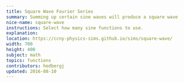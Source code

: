 ```yaml
---
title: Square Wave Fourier Series
summary: Summing up certain sine waves will produce a square wave
nice-name: square-wave
instructions: Select how many sine functions to use.
explanation:
location: https://ccny-physics-sims.github.io/sims/square-wave/
width: 700
height: 400
subject: math
topics: functions
contributors: hedbergj
updated: 2016-08-10
---
```


